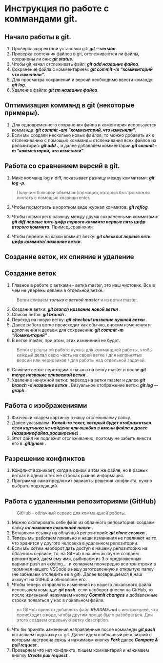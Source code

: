 # Инструкция по работе с коммандами git.

## Начало работы в git.

1. Проверка корректной установки git: __*git --version*__.
2. Проверка состояния файлов в git, отслеживаются ли файлы, сохранены ли они: __*git status*__.
3. Чтобы git начал отслеживать файл: __*git add название файла*__.
4. Сохранение файла с комментарием: __*git commit -m "комментарий что изменили"*__.
5.  Для просмотра сохранений и версий необходимо ввести команду: __*git log*__.
6. Удаление файла: __*git rm название файла*__.

## Оптимизация комманд в git (некоторые примеры).

1. Для одновременного сохранения файла и коментария используется комманда: __*git commit -am "комментарий, что изменили"*__.
2. Если мы создали несколько новых файлов, то можно добавить их к отслеживанию с помощью комманды отслеживания всех файлов из репозитория: __*git add .*__, и далее добавляем комментарий __*git commit -m "комментарий, что изменили"*__.

## Работа со сравнением версий в git.

1. Микс кооманд log и diff, показывает разницу между коммитами: __*git log -p*__. 
> Получим большой объем информации, который быстро можно листать с помощью клавиши enter.
2. Чтобы посмотреть в коротком виде журнал коммитов: __*git reflog*__.
3. Чтобы посмотреть разницу между двумя сохраненными коммитами: __*git diff первые пять цифр первого коммита первые пять цифр второго коммита*__.
[Пример_сравнения](Commit_difference.jpeg)

4. Чтобы перейти на какой коммит/ ветку: __*git checkout первые пять цифр коммита/ название ветки*__.

## Создание веток, их слияние и удаление
## Создание веток

1. Главное в работе с ветками - ветка master, это наш чистовик. Все в чем не уверены делаем в отдельной ветке.
> Ветки сливаем __*только с веткой master*__ и из ветки master.
2. Создание ветки: __*git branch название новой ветки*__ .
3. Список веток: __*git branch*__ .
3. Переход на новую ветку: __*git checkout название нужной ветки*__ . 
4. Далее работа ветке происходит как обычно, вносим изменения и дополнения и делаем для сохранения: __*git commit -m "Комментарий"*__ .
5. В ветке master, при этом, этих изменений не будет.
> Ветки в реальной работе нужны для коммандной работы, чтобы каждый делал свою часть на своей ветке / для непринятых версий или черновиков / для работы над отдельной задачей. 
6. Слияние веток: переходим с начала на ветку master и после  __*git merge название сливаемой ветки*__ .
7. Удаление ненужной ветки: переход на ветки master и далее __*git branch -d название ветки*__ .
Визуальное отображение веток: __*git log --graph*__ .

## Работа с изображениями

1. Физчески кладем картинку в нашу отслеживаему папку.
2. Далее указываем: __*Какой-то текст, который будет отображаться если картинка не найдена или ошибка в имени файла и далее (названиефайла.расширение)*__ .
3. Этот файл не подлежит отслеживанию, поэтому не забыть внести его в __*.gitignore*__ .

## Разрешение конфликтов

1. Конфликт возникает, когда в одном и том же файле, но в разных ветках в одних и тех же строках разная информация.
2. Программа сама предложит варианты решения конфликта, нужно выбрать подходящий.

## Работа с удаленными репозиториями (GitHub)

> GitHub - облачный сервис для коммандной работы.
1. Можно скопировать себе файл из облачного репозитория: создаем папку __*cd название локальной папки*__ .
2. Вставляем ссылку на облачный репозиторий: __*git clone ссылка*__ .
3. Теперь мы работаем локально и наши изменения не повлияют на то, что хранится у другого человека в удаленном репозитории.
4. Если мы хотим наоборот дать доступ к нашему репозиторию на облачном сервисе, то: на GitHub в нашем аккаунте создаем репозиторий, даем ему имя, выбираем из 3-х предложенных вариант push an existing..., и копируем поочередно все три строки в терминал нашего VSCode в нашу заготовленную и открытую папку (не забываем отследить ее в git). Далее возвращаемся в наш аккаунт на GitHub и обновляем его.
5. Чтобы теперь отправлять изменения из нашего локального файла используем команду: __*git push*__, если наоборот внесли на GitHub, то после изменений нажимаем кнопку __*Commit changes*__ и добавленные строки появаться у нас в локальном файле.
> на GitHub принято добавлять файл __*README.md*__ с инструкцией, что происходит в коде, чтобы другим проще было разобраться. Для этого создаем отдельную ветку description.
6. Что бы принять изменения направленные после комманды __*git push*__ вставляем подсказку от git. Далее идем в облачный репозитрий с которым настроена связь и нажимаем кнопку __*Fork*__ далее __*Compare & pull request*__ .
7. Проверяем что нет конфликта, пишем комментарий и нажимаем кнопку __*Create pull request*__ .

